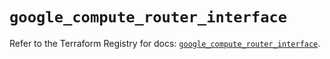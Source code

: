 # `google_compute_router_interface`

Refer to the Terraform Registry for docs: [`google_compute_router_interface`](https://registry.terraform.io/providers/hashicorp/google/6.39.0/docs/resources/compute_router_interface).
